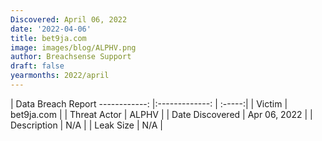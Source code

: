 ```yaml
---
Discovered: April 06, 2022
date: '2022-04-06'
title: bet9ja.com
image: images/blog/ALPHV.png
author: Breachsense Support
draft: false
yearmonths: 2022/april
---
```



| Data Breach Report
------------:   |:-------------:    | :-----:|
| Victim    | bet9ja.com      | 
| Threat Actor    | ALPHV      | 
| Date Discovered    | Apr 06, 2022      | 
| Description    | N/A      | 
| Leak Size    | N/A      | 

